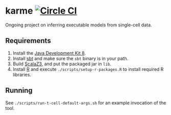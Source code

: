 [Java Development Kit 8]: http://www.oracle.com/technetwork/java/javase/downloads/jdk8-downloads-2133151.html
[sbt]: https://github.com/sbt/sbt
[ScalaZ3]: https://github.com/epfl-lara/ScalaZ3
[R]: https://www.r-project.org/

# karme [![Circle CI](https://circleci.com/gh/koksal/karme.svg?style=svg)](https://circleci.com/gh/koksal/karme)
Ongoing project on inferring executable models from single-cell data.

## Requirements

1. Install the [Java Development Kit 8].
2. Install [sbt] and make sure the `sbt` binary is in your path.
3. Build [ScalaZ3], and put the packaged jar in `lib`.
3. Install [R] and execute `./scripts/setup-r-packages.R` to install required R libraries.

## Running

See `./scripts/run-t-cell-default-args.sh` for an example invocation of the tool.

